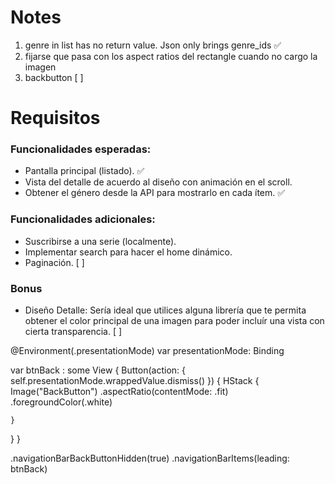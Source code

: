 #  Notes

1. genre in list has no return value. Json only brings genre_ids ✅
2. fijarse que pasa con los aspect ratios del rectangle cuando no cargo la imagen 
3. backbutton [  ]


# Requisitos
### Funcionalidades esperadas:
- Pantalla principal (listado).  ✅
- Vista del detalle de acuerdo al diseño con animación en el scroll. 
- Obtener el género desde la API para mostrarlo en cada ítem.  ✅

### Funcionalidades adicionales:
- Suscribirse a una serie (localmente).
- Implementar search para hacer el home dinámico. 
- Paginación. [  ]

### Bonus    
- Diseño Detalle: Sería ideal que utilices alguna librería que te permita obtener el color principal de una imagen para poder incluír una vista con cierta transparencia. [  ]

@Environment(\.presentationMode) var presentationMode: Binding<PresentationMode>

var btnBack : some View { Button(action: {
    self.presentationMode.wrappedValue.dismiss()
}) {
    HStack {
        Image("BackButton")
            .aspectRatio(contentMode: .fit)
            .foregroundColor(.white)
        
    }
}
}

.navigationBarBackButtonHidden(true)
        .navigationBarItems(leading: btnBack)
